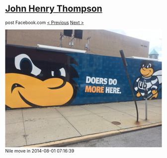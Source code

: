 # [John Henry Thompson](../README.md)
post Facebook.com
[< Previous](2014-08-01-5.md) [Next >](2014-08-01-7.md)

[![](../media/2014-08-01/Nile-move-in-5.jpg)](../README.md)
Nile move in
2014-08-01 07:16:39